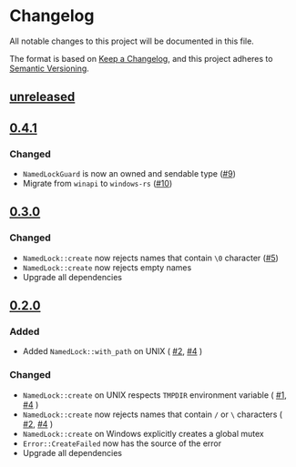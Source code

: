# Changelog

All notable changes to this project will be documented in this file.

The format is based on [Keep a Changelog](https://keepachangelog.com/en/1.0.0/),
and this project adheres to [Semantic Versioning](https://semver.org/spec/v2.0.0.html).

## [unreleased]

## [0.4.1]

### Changed

- `NamedLockGuard` is now an owned and sendable type ([#9](https://github.com/oblique/named-lock/pull/9))
- Migrate from `winapi` to `windows-rs` ([#10](https://github.com/oblique/named-lock/pull/10))

## [0.3.0]

### Changed

- `NamedLock::create` now rejects names that contain `\0` character ([#5](https://github.com/oblique/named-lock/issues/5))
- `NamedLock::create` now rejects empty names
- Upgrade all dependencies

## [0.2.0]

### Added

- Added `NamedLock::with_path` on UNIX (
   [#2](https://github.com/oblique/named-lock/issues/2),
   [#4](https://github.com/oblique/named-lock/issues/4)
   )

### Changed

- `NamedLock::create` on UNIX respects `TMPDIR` environment variable (
   [#1](https://github.com/oblique/named-lock/issues/1),
   [#4](https://github.com/oblique/named-lock/issues/2)
   )
- `NamedLock::create` now rejects names that contain `/` or `\` characters (
   [#2](https://github.com/oblique/named-lock/issues/2),
   [#4](https://github.com/oblique/named-lock/issues/4)
   )
- `NamedLock::create` on Windows explicitly creates a global mutex
- `Error::CreateFailed` now has the source of the error
- Upgrade all dependencies


[unreleased]: https://github.com/oblique/named-lock/compare/0.4.1...HEAD
[0.4.1]: https://github.com/oblique/named-lock/compare/0.3.0...0.4.1
[0.3.0]: https://github.com/oblique/named-lock/compare/0.2.0...0.3.0
[0.2.0]: https://github.com/oblique/named-lock/compare/0.1.1...0.2.0
